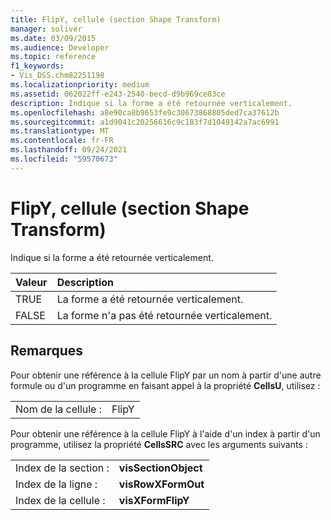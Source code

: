 ```yaml
---
title: FlipY, cellule (section Shape Transform)
manager: soliver
ms.date: 03/09/2015
ms.audience: Developer
ms.topic: reference
f1_keywords:
- Vis_DSS.chm82251198
ms.localizationpriority: medium
ms.assetid: 062022ff-e243-2540-becd-d9b969ce83ce
description: Indique si la forme a été retournée verticalement.
ms.openlocfilehash: a8e90ca8b9653fe9c30673868805ded7ca37612b
ms.sourcegitcommit: a1d9041c20256616c9c183f7d1049142a7ac6991
ms.translationtype: MT
ms.contentlocale: fr-FR
ms.lasthandoff: 09/24/2021
ms.locfileid: "59570673"
---
```

# <a name="flipy-cell-shape-transform-section"></a>FlipY, cellule (section Shape Transform)

Indique si la forme a été retournée verticalement.
  
|**Valeur**|**Description**|
|:-----|:-----|
| TRUE  <br/> | La forme a été retournée verticalement.  <br/> |
| FALSE  <br/> | La forme n'a pas été retournée verticalement.  <br/> |
   
## <a name="remarks"></a>Remarques

Pour obtenir une référence à la cellule FlipY par un nom à partir d'une autre formule ou d'un programme en faisant appel à la propriété **CellsU**, utilisez : 
  
|||
|:-----|:-----|
| Nom de la cellule :  <br/> | FlipY  <br/> |
   
Pour obtenir une référence à la cellule FlipY à l'aide d'un index à partir d'un programme, utilisez la propriété **CellsSRC** avec les arguments suivants : 
  
|||
|:-----|:-----|
| Index de la section :  <br/> |**visSectionObject** <br/> |
| Index de la ligne :  <br/> |**visRowXFormOut** <br/> |
| Index de la cellule :  <br/> |**visXFormFlipY** <br/> |
   

